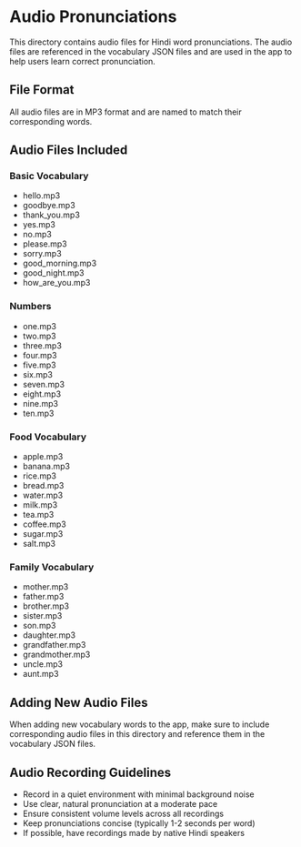 # Audio Pronunciations

This directory contains audio files for Hindi word pronunciations. The audio files are referenced in the vocabulary JSON files and are used in the app to help users learn correct pronunciation.

## File Format

All audio files are in MP3 format and are named to match their corresponding words.

## Audio Files Included

### Basic Vocabulary
- hello.mp3
- goodbye.mp3
- thank_you.mp3
- yes.mp3
- no.mp3
- please.mp3
- sorry.mp3
- good_morning.mp3
- good_night.mp3
- how_are_you.mp3

### Numbers
- one.mp3
- two.mp3
- three.mp3
- four.mp3
- five.mp3
- six.mp3
- seven.mp3
- eight.mp3
- nine.mp3
- ten.mp3

### Food Vocabulary
- apple.mp3
- banana.mp3
- rice.mp3
- bread.mp3
- water.mp3
- milk.mp3
- tea.mp3
- coffee.mp3
- sugar.mp3
- salt.mp3

### Family Vocabulary
- mother.mp3
- father.mp3
- brother.mp3
- sister.mp3
- son.mp3
- daughter.mp3
- grandfather.mp3
- grandmother.mp3
- uncle.mp3
- aunt.mp3

## Adding New Audio Files

When adding new vocabulary words to the app, make sure to include corresponding audio files in this directory and reference them in the vocabulary JSON files.

## Audio Recording Guidelines

- Record in a quiet environment with minimal background noise
- Use clear, natural pronunciation at a moderate pace
- Ensure consistent volume levels across all recordings
- Keep pronunciations concise (typically 1-2 seconds per word)
- If possible, have recordings made by native Hindi speakers